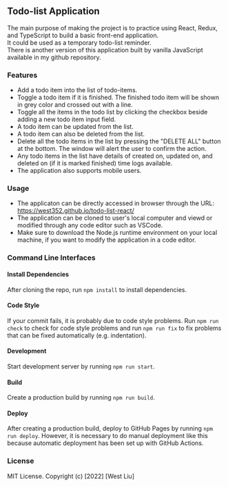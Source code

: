 ## Todo-list Application
The main purpose of making the project is to practice using React, Redux, and TypeScript to build a basic front-end application.  
It could be used as a temporary todo-list reminder.  
There is another version of this application built by vanilla JavaScript available in my github repository.  

### Features
- Add a todo item into the list of todo-items.
- Toggle a todo item if it is finished. The finished todo item will be shown in grey color and crossed out with a line.
- Toggle all the items in the todo list by clicking the checkbox beside adding a new todo item input field.
- A todo item can be updated from the list.
- A todo item can also be deleted from the list.
- Delete all the todo items in the list by pressing the "DELETE ALL" button at the bottom. The window will alert the user to confirm the action.
- Any todo items in the list have details of created on, updated on, and deleted on (if it is marked finished) time logs available.
- The application also supports mobile users. 

### Usage
- The applicaton can be directly accessed in browser through the URL: https://west352.github.io/todo-list-react/
- The application can be cloned to user's local computer and viewd or modified through any code editor such as VSCode.
- Make sure to download the Node.js runtime environment on your local machine, if you want to modify the application in a code editor.

### Command Line Interfaces

#### Install Dependencies
After cloning the repo, run `npm install` to install dependencies.

#### Code Style
If your commit fails, it is probably due to code style problems. Run `npm run check` to check for code style problems and run `npm run fix` to fix problems that can be fixed automatically (e.g. indentation).

#### Development
Start development server by running `npm run start`.

#### Build
Create a production build by running `npm run build`.

#### Deploy
After creating a production build, deploy to GitHub Pages by running `npm run deploy`. However, it is necessary to do manual deployment like this because automatic deployment has been set up with GitHub Actions.

### License
MIT License. Copyright (c) [2022] [West Liu]
